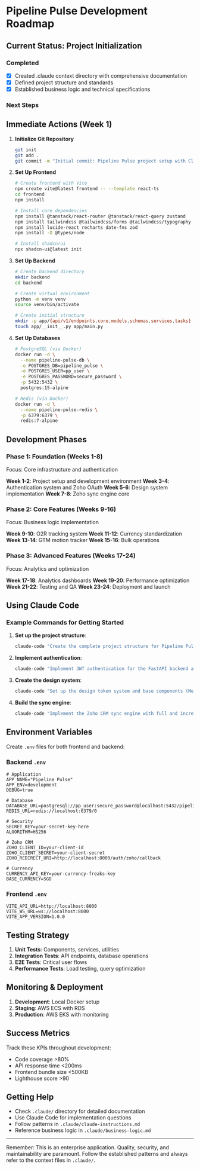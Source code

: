 # Pipeline Pulse Development Roadmap

## Current Status: Project Initialization

### Completed

- [x] Created .claude context directory with comprehensive documentation
- [x] Defined project structure and standards
- [x] Established business logic and technical specifications

### Next Steps

## Immediate Actions (Week 1)

1. **Initialize Git Repository**

   ```bash
   git init
   git add .
   git commit -m "Initial commit: Pipeline Pulse project setup with Claude context"
   ```

2. **Set Up Frontend**

   ```bash
   # Create frontend with Vite
   npm create vite@latest frontend -- --template react-ts
   cd frontend
   npm install
   
   # Install core dependencies
   npm install @tanstack/react-router @tanstack/react-query zustand
   npm install tailwindcss @tailwindcss/forms @tailwindcss/typography
   npm install lucide-react recharts date-fns zod
   npm install -D @types/node
   
   # Install shadcn/ui
   npx shadcn-ui@latest init
   ```

3. **Set Up Backend**

   ```bash
   # Create backend directory
   mkdir backend
   cd backend
   
   # Create virtual environment
   python -m venv venv
   source venv/bin/activate
   
   # Create initial structure
   mkdir -p app/{api/v1/endpoints,core,models,schemas,services,tasks}
   touch app/__init__.py app/main.py
   ```

4. **Set Up Databases**

   ```bash
   # PostgreSQL (via Docker)
   docker run -d \
     --name pipeline-pulse-db \
     -e POSTGRES_DB=pipeline_pulse \
     -e POSTGRES_USER=pp_user \
     -e POSTGRES_PASSWORD=secure_password \
     -p 5432:5432 \
     postgres:15-alpine
   
   # Redis (via Docker)
   docker run -d \
     --name pipeline-pulse-redis \
     -p 6379:6379 \
     redis:7-alpine
   ```

## Development Phases

### Phase 1: Foundation (Weeks 1-8)

Focus: Core infrastructure and authentication

**Week 1-2**: Project setup and development environment
**Week 3-4**: Authentication system and Zoho OAuth
**Week 5-6**: Design system implementation
**Week 7-8**: Zoho sync engine core

### Phase 2: Core Features (Weeks 9-16)

Focus: Business logic implementation

**Week 9-10**: O2R tracking system
**Week 11-12**: Currency standardization
**Week 13-14**: GTM motion tracker
**Week 15-16**: Bulk operations

### Phase 3: Advanced Features (Weeks 17-24)

Focus: Analytics and optimization

**Week 17-18**: Analytics dashboards
**Week 19-20**: Performance optimization
**Week 21-22**: Testing and QA
**Week 23-24**: Deployment and launch

## Using Claude Code

### Example Commands for Getting Started

1. **Set up the project structure**:

   ```bash
   claude-code "Create the complete project structure for Pipeline Pulse based on .claude/technical-specs.md. Set up both frontend and backend directories with all necessary configuration files."
   ```

2. **Implement authentication**:

   ```bash
   claude-code "Implement JWT authentication for the FastAPI backend and protected routes for the React frontend. Follow the security requirements in .claude/technical-specs.md."
   ```

3. **Create the design system**:

   ```bash
   claude-code "Set up the design token system and base components (MetricCard, StatusBadge, O2RPhaseIndicator) following .claude/technical-specs.md design tokens section."
   ```

4. **Build the sync engine**:

   ```bash
   claude-code "Implement the Zoho CRM sync engine with full and incremental sync capabilities. Include conflict detection and rate limiting as specified in .claude/business-logic.md."
   ```

## Environment Variables

Create `.env` files for both frontend and backend:

### Backend `.env`

```env
# Application
APP_NAME="Pipeline Pulse"
APP_ENV=development
DEBUG=true

# Database
DATABASE_URL=postgresql://pp_user:secure_password@localhost:5432/pipeline_pulse
REDIS_URL=redis://localhost:6379/0

# Security
SECRET_KEY=your-secret-key-here
ALGORITHM=HS256

# Zoho CRM
ZOHO_CLIENT_ID=your-client-id
ZOHO_CLIENT_SECRET=your-client-secret
ZOHO_REDIRECT_URI=http://localhost:8000/auth/zoho/callback

# Currency
CURRENCY_API_KEY=your-currency-freaks-key
BASE_CURRENCY=SGD
```

### Frontend `.env`

```env
VITE_API_URL=http://localhost:8000
VITE_WS_URL=ws://localhost:8000
VITE_APP_VERSION=1.0.0
```

## Testing Strategy

1. **Unit Tests**: Components, services, utilities
2. **Integration Tests**: API endpoints, database operations
3. **E2E Tests**: Critical user flows
4. **Performance Tests**: Load testing, query optimization

## Monitoring & Deployment

1. **Development**: Local Docker setup
2. **Staging**: AWS ECS with RDS
3. **Production**: AWS EKS with monitoring

## Success Metrics

Track these KPIs throughout development:

- Code coverage >80%
- API response time <200ms
- Frontend bundle size <500KB
- Lighthouse score >90

## Getting Help

- Check `.claude/` directory for detailed documentation
- Use Claude Code for implementation questions
- Follow patterns in `.claude/claude-instructions.md`
- Reference business logic in `.claude/business-logic.md`

---

Remember: This is an enterprise application. Quality, security, and maintainability are paramount. Follow the established patterns and always refer to the context files in `.claude/`.
